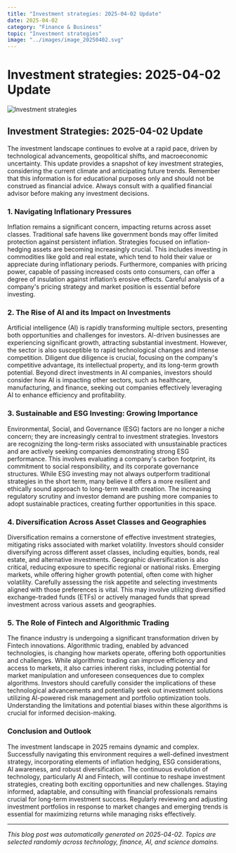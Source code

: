 ```yaml
---
title: "Investment strategies: 2025-04-02 Update"
date: 2025-04-02
category: "Finance & Business"
topic: "Investment strategies"
image: "../images/image_20250402.svg"
---
```


# Investment strategies: 2025-04-02 Update

![Investment strategies](../images/image_20250402.svg)

## Investment Strategies: 2025-04-02 Update

The investment landscape continues to evolve at a rapid pace, driven by technological advancements, geopolitical shifts, and macroeconomic uncertainty.  This update provides a snapshot of key investment strategies, considering the current climate and anticipating future trends.  Remember that this information is for educational purposes only and should not be construed as financial advice.  Always consult with a qualified financial advisor before making any investment decisions.


### 1. Navigating Inflationary Pressures

Inflation remains a significant concern, impacting returns across asset classes.  Traditional safe havens like government bonds may offer limited protection against persistent inflation.  Strategies focused on inflation-hedging assets are becoming increasingly crucial.  This includes investing in commodities like gold and real estate, which tend to hold their value or appreciate during inflationary periods.  Furthermore, companies with pricing power, capable of passing increased costs onto consumers, can offer a degree of insulation against inflation’s erosive effects. Careful analysis of a company's pricing strategy and market position is essential before investing.


### 2. The Rise of AI and its Impact on Investments

Artificial intelligence (AI) is rapidly transforming multiple sectors, presenting both opportunities and challenges for investors.  AI-driven businesses are experiencing significant growth, attracting substantial investment. However, the sector is also susceptible to rapid technological changes and intense competition.  Diligent due diligence is crucial, focusing on the company's competitive advantage, its intellectual property, and its long-term growth potential.  Beyond direct investments in AI companies, investors should consider how AI is impacting other sectors, such as healthcare, manufacturing, and finance, seeking out companies effectively leveraging AI to enhance efficiency and profitability.


### 3. Sustainable and ESG Investing: Growing Importance

Environmental, Social, and Governance (ESG) factors are no longer a niche concern; they are increasingly central to investment strategies.  Investors are recognizing the long-term risks associated with unsustainable practices and are actively seeking companies demonstrating strong ESG performance. This involves evaluating a company's carbon footprint, its commitment to social responsibility, and its corporate governance structures.  While ESG investing may not always outperform traditional strategies in the short term, many believe it offers a more resilient and ethically sound approach to long-term wealth creation.  The increasing regulatory scrutiny and investor demand are pushing more companies to adopt sustainable practices, creating further opportunities in this space.


### 4. Diversification Across Asset Classes and Geographies

Diversification remains a cornerstone of effective investment strategies, mitigating risks associated with market volatility.  Investors should consider diversifying across different asset classes, including equities, bonds, real estate, and alternative investments.  Geographic diversification is also critical, reducing exposure to specific regional or national risks. Emerging markets, while offering higher growth potential, often come with higher volatility.  Carefully assessing the risk appetite and selecting investments aligned with those preferences is vital. This may involve utilizing diversified exchange-traded funds (ETFs) or actively managed funds that spread investment across various assets and geographies.


### 5. The Role of Fintech and Algorithmic Trading

The finance industry is undergoing a significant transformation driven by Fintech innovations.  Algorithmic trading, enabled by advanced technologies, is changing how markets operate, offering both opportunities and challenges.  While algorithmic trading can improve efficiency and access to markets, it also carries inherent risks, including potential for market manipulation and unforeseen consequences due to complex algorithms. Investors should carefully consider the implications of these technological advancements and potentially seek out investment solutions utilizing AI-powered risk management and portfolio optimization tools.  Understanding the limitations and potential biases within these algorithms is crucial for informed decision-making.



### Conclusion and Outlook

The investment landscape in 2025 remains dynamic and complex.  Successfully navigating this environment requires a well-defined investment strategy, incorporating elements of inflation hedging, ESG considerations, AI awareness, and robust diversification.  The continuous evolution of technology, particularly AI and Fintech, will continue to reshape investment strategies, creating both exciting opportunities and new challenges.  Staying informed, adaptable, and consulting with financial professionals remains crucial for long-term investment success.  Regularly reviewing and adjusting investment portfolios in response to market changes and emerging trends is essential for maximizing returns while managing risks effectively.


---
*This blog post was automatically generated on 2025-04-02. Topics are selected randomly across technology, finance, AI, and science domains.*
